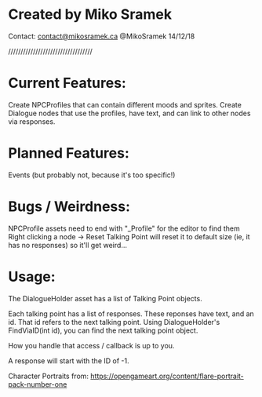 # Created by Miko Sramek
Contact: contact@mikosramek.ca
@MikoSramek
14/12/18           

//////////////////////////////////

# Current Features:

Create NPCProfiles that can contain different moods and sprites.
Create Dialogue nodes that use the profiles, have text, and can link to other nodes via responses.



# Planned Features:

Events (but probably not, because it's too specific!)


# Bugs / Weirdness:

NPCProfile assets need to end with "_Profile" for the editor to find them
Right clicking a node -> Reset Talking Point will reset it to default size (ie, it has no responses) so it'll get weird...


# Usage:

The DialogueHolder asset has a list of Talking Point objects.


Each talking point has a list of responses. These reponses have text, and an id. That id refers to the next talking point. Using DialogueHolder's FindViaID(int id), you can find the next
talking point object.

How you handle that access / callback is up to you.

A response will start with the ID of -1.

Character Portraits from:
https://opengameart.org/content/flare-portrait-pack-number-one
